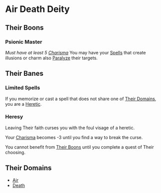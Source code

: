 # Air Death Deity

## Their Boons

### Psionic Master

*Must have at least 5 [Charisma](../../../Player%20Characters/The%20Ability%20Scores/Charisma.md)*
You may have your [Spells](../../Spells.md) that create illusions or charm also [Paralyze](../../../Game%20Procedures/Conditions/Paralyzed.md) their targets.

## Their Banes

### Limited Spells

If you memorize or cast a spell that does not share one of [Their Domains](Air%20Death%20Deity.md#Their%20Domains), you are a [Heretic](#Heresy).

### Heresy

Leaving Their faith curses you with the foul visage of a heretic.

Your [Charisma](../../../Player%20Characters/The%20Ability%20Scores/Charisma.md) becomes -3 until you find a way to break the curse.

You cannot benefit from [Their Boons](Air%20Death%20Deity.md#Their%20Boons) until you complete a quest of Their choosing.

## Their Domains

- [Air](../../Spells/Spell%20Domains/Air.md)
- [Death](../../Spells/Spell%20Domains/Death.md)
